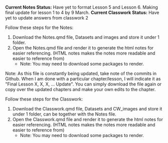 **Current Notes Status:** Have yet to format Lesson 5 and Lesson 6. Making final update for lesson 1 to 4 by 9 March.
**Current Classwork Status:** Have yet to update answers from classwork 2

Follow these steps for the Notes:
1. Download the Notes.qmd file, Datasets and images and store it under 1 folder.
2. Open the Notes.qmd file and render it to generate the html notes for easier referencing. (HTML notes makes the notes more readable and easier to reference from)
   - Note: You may need to download some packages to render. 
   
Note: As this file is constantly being updated, take note of the commits in Github. When I am done with a particular chapter/lesson, I will indicate it as "Final Lesson X, X, X, ... Update". You can simply download the file again or copy over the updated chapters and make your own edits to the chapter.


Follow these steps for the Classwork:
1. Download the Classwork.qmd file, Datasets and CW_images and store it under 1 folder, can be together with the Notes file.
2. Open the Classwork.qmd file and render it to generate the html notes for easier referencing. (HTML notes makes the notes more readable and easier to reference from)
   - Note: You may need to download some packages to render. 
